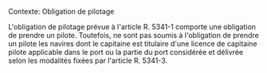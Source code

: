 Contexte: Obligation de pilotage

L'obligation de pilotage prévue à l'article R. 5341-1 comporte une obligation de prendre un pilote. Toutefois, ne sont pas soumis à l'obligation de prendre un pilote les navires dont le capitaine est titulaire d'une licence de capitaine pilote applicable dans le port ou la partie du port considérée et délivrée selon les modalités fixées par l'article R. 5341-3.